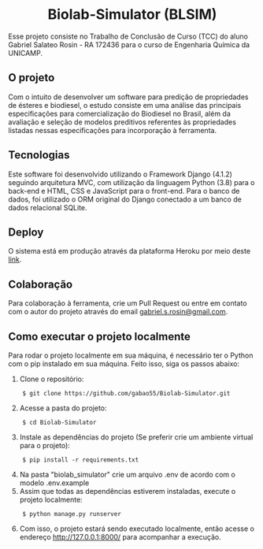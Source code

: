 <h1 align="center">Biolab-Simulator (BLSIM)</h1>
Esse projeto consiste no Trabalho de Conclusão de Curso (TCC) do aluno Gabriel Salateo Rosin - RA 172436 para o curso de Engenharia Química da UNICAMP.

## O projeto
Com o intuito de desenvolver um software para predição de propriedades de ésteres e biodiesel, o estudo consiste em uma análise das principais especificações para comercialização do Biodiesel no Brasil, além da avaliação e seleção de modelos preditivos referentes às propriedades listadas nessas especificações para incorporação à ferramenta.

## Tecnologias
Este software foi desenvolvido utilizando o Framework Django (4.1.2) seguindo arquitetura MVC, com utilização da linguagem Python (3.8) para o back-end e HTML, CSS e JavaScript para o front-end. Para o banco de dados, foi utilizado o ORM original do Django conectado a um banco de dados relacional SQLite.

## Deploy
O sistema está em produção através da plataforma Heroku por meio deste [link](https://blsim.herokuapp.com/).

## Colaboração
Para colaboração à ferramenta, crie um Pull Request ou entre em contato com o autor do projeto através do email gabriel.s.rosin@gmail.com.

## Como executar o projeto localmente
Para rodar o projeto localmente em sua máquina, é necessário ter o Python com o pip instalado em sua máquina. Feito isso, siga os passos abaixo:

1. Clone o repositório:

```
    $ git clone https://github.com/gabao55/Biolab-Simulator.git
```

2. Acesse a pasta do projeto:


```
    $ cd Biolab-Simulator
```

3. Instale as dependências do projeto (Se preferir crie um ambiente virtual para o projeto):

```
    $ pip install -r requirements.txt
```

4. Na pasta "biolab_simulator" crie um arquivo .env de acordo com o modelo .env.example
5. Assim que todas as dependências estiverem instaladas, execute o projeto localmente:

```
    $ python manage.py runserver
```

6. Com isso, o projeto estará sendo executado localmente, então acesse o endereço http://127.0.0.1:8000/ para acompanhar a execução.